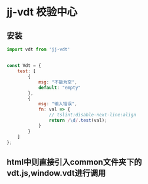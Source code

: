 # jj-vdt 校验中心
## 安装
```js
import vdt from 'jj-vdt'
```
## 
```js
const Vdt = {
    test: [
        {
            msg: "不能为空",
            default: "empty"
        },
        {
            msg: "输入错误",
            fn: val => {
                // tslint:disable-next-line:align
                return /\d/.test(val);
            }
        }
    ]
};
```

## html中则直接引入common文件夹下的vdt.js,window.vdt进行调用